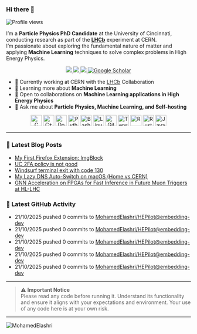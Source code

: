 ### Hi there 👋

<p align="left">
  <img src="https://komarev.com/ghpvc/?username=MohamedElashri&style=flat-square" alt="Profile views" />
</p>

I’m a **Particle Physics PhD Candidate** at the University of Cincinnati, conducting research as part of the **[LHCb](https://home.cern/science/experiments/lhcb)** experiment at CERN.  
I’m passionate about exploring the fundamental nature of matter and applying **Machine Learning** techniques to solve complex problems in High Energy Physics.



<p align="center">
  <a href="https://melashri.net/">
    <img src="https://img.shields.io/badge/Website-melashri.net-blue?logo=google-chrome&logoColor=white" />
  </a>
  <a href="https://linkedin.com/in/elashri">
    <img src="https://img.shields.io/badge/LinkedIn-elashri-blue?logo=linkedin&logoColor=white" />
  </a>
  <a href="https://keybase.io/melashri">
    <img src="https://img.shields.io/badge/Keybase-melashri-orange?logo=keybase&logoColor=white" />
  </a>
  <a href="https://scholar.google.com/citations?user=XtPg3SIAAAAJ&hl=en">
    <img src="https://img.shields.io/badge/Google%20Scholar-Mohamed Elashri-blue?logo=google-scholar" alt="Google Scholar"/>
  </a>

</p>



- 🔭 Currently working at CERN with the [LHCb](https://home.cern/science/experiments/lhcb) Collaboration  
- 🌱 Learning more about **Machine Learning**  
- 👯 Open to collaborations on **Machine Learning applications in High Energy Physics**  
- 💬 Ask me about **Particle Physics, Machine Learning, and Self-hosting**  




<div align="center">
  <img src="https://profilinator.rishav.dev/skills-assets/c-original.svg" alt="C" height="30" />
  <img src="https://profilinator.rishav.dev/skills-assets/cplusplus-original.svg" alt="C++" height="30" />
  <img src="https://profilinator.rishav.dev/skills-assets/docker-original-wordmark.svg" alt="Docker" height="30" />
  <img src="https://profilinator.rishav.dev/skills-assets/python-original.svg" alt="Python" height="30" />
  <img src="https://profilinator.rishav.dev/skills-assets/gnu_bash-icon.svg" alt="Bash" height="30" />
  <img src="https://profilinator.rishav.dev/skills-assets/linux-original.svg" alt="Linux" height="30" />
  <img src="https://profilinator.rishav.dev/skills-assets/git-scm-icon.svg" alt="Git" height="30" />
  <img src="https://profilinator.rishav.dev/skills-assets/tensorflow-icon.svg" alt="TensorFlow" height="30" />
  <img src="https://profilinator.rishav.dev/skills-assets/r.svg" alt="R" height="30" />
  <img src="https://profilinator.rishav.dev/skills-assets/rust-plain.svg" alt="Rust" height="30" />
  <img src="https://profilinator.rishav.dev/skills-assets/javascript-original.svg" alt="JavaScript" height="30" />
</div>

---

### 📌 Latest Blog Posts
<!-- BLOG-POST-LIST:START -->

- [My First Firefox Extension: ImgBlock](https://blog.melashri.net/micro/imgblock-extension/)
- [UC 2FA policy is not good](https://blog.melashri.net/micro/uc-2fa-policy-is-not-good/)
- [Windsurf terminal exit with code 130](https://blog.melashri.net/micro/windsruf-exit-130/)
- [My Lazy DNS Auto-Switch on macOS (Home vs CERN)](https://blog.melashri.net/micro/macos-dns-auto-switch-cern/)
- [GNN Acceleration on FPGAs for Fast Inference in Future Muon Triggers at HL-LHC](https://blog.melashri.net/links/gnn-fpga-hl-lhc/)

<!-- BLOG-POST-LIST:END -->

### 📌 Latest GitHub Activity
<!-- ACTIVITY:START -->
- 21/10/2025 pushed 0 commits to [MohamedElashri/HEPilot@embedding-dev](https://github.com/MohamedElashri/HEPilot/compare/d022d1f6f17c0cbb73cb5fe75b1f14664d569e2f...c5d52ec963851931b0abf1f2d5d9e0d5955f638b)
- 21/10/2025 pushed 0 commits to [MohamedElashri/HEPilot@embedding-dev](https://github.com/MohamedElashri/HEPilot/compare/bce178a165f10eb9160a9550b0e1edfedb415b61...d022d1f6f17c0cbb73cb5fe75b1f14664d569e2f)
- 21/10/2025 pushed 0 commits to [MohamedElashri/HEPilot@embedding-dev](https://github.com/MohamedElashri/HEPilot/compare/bffbd7bf5d4825a65275e2e4058d1922b3199b1e...bce178a165f10eb9160a9550b0e1edfedb415b61)
- 21/10/2025 pushed 0 commits to [MohamedElashri/HEPilot@embedding-dev](https://github.com/MohamedElashri/HEPilot/compare/2eade68f7612440f19852d20013762a73164d8b5...bffbd7bf5d4825a65275e2e4058d1922b3199b1e)
- 21/10/2025 pushed 0 commits to [MohamedElashri/HEPilot@embedding-dev](https://github.com/MohamedElashri/HEPilot/compare/49089c7ff4af78467afe0132b319dc60f139b413...2eade68f7612440f19852d20013762a73164d8b5)
<!-- ACTIVITY:END -->

---

> ⚠️ **Important Notice**  
> Please read any code before running it. Understand its functionality and ensure it aligns with your expectations and environment. Your use of any code here is at your own risk.

---

<p>
  <img align="left" src="https://github-readme-stats.vercel.app/api/top-langs/?username=MohamedElashri&layout=compact&hide=jupyter%20notebook,php,html,javascript,css,scss,nsis,less,mathematica&langs_count=8" alt="MohamedElashri" />
</p>
